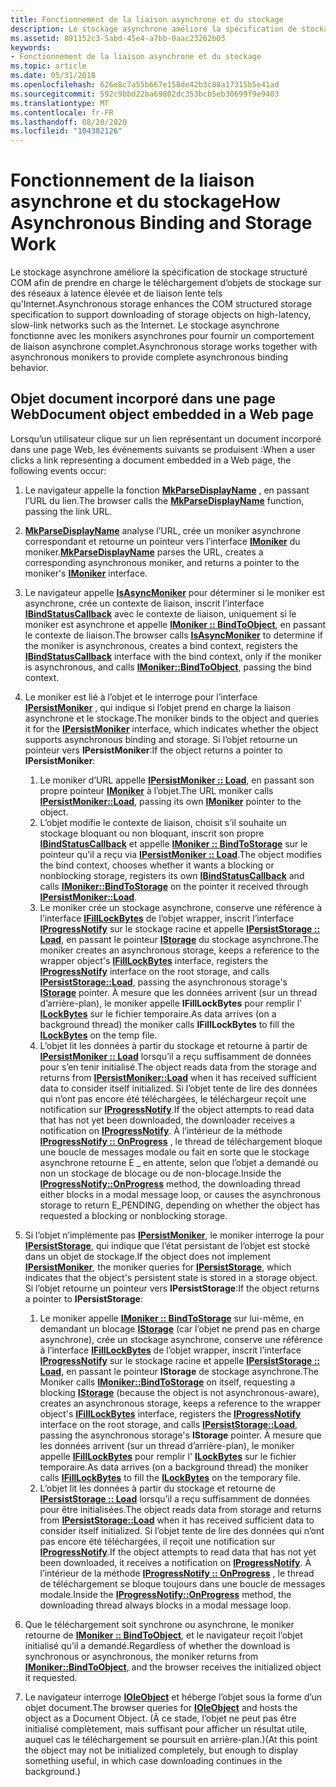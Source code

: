 ```yaml
---
title: Fonctionnement de la liaison asynchrone et du stockage
description: Le stockage asynchrone améliore la spécification de stockage structuré COM afin de prendre en charge le téléchargement d’objets de stockage sur des réseaux à latence élevée et de liaison lente tels qu’Internet.
ms.assetid: 891152c3-5abd-45e4-a7bb-0aac23262b03
keywords:
- Fonctionnement de la liaison asynchrone et du stockage
ms.topic: article
ms.date: 05/31/2018
ms.openlocfilehash: 626e8c7a55b667e158de42b3c88a17315b5e41ad
ms.sourcegitcommit: 592c9bbd22ba69802dc353bcb5eb30699f9e9403
ms.translationtype: MT
ms.contentlocale: fr-FR
ms.lasthandoff: 08/20/2020
ms.locfileid: "104382126"
---
```

# <a name="how-asynchronous-binding-and-storage-work"></a><span data-ttu-id="ab0aa-104">Fonctionnement de la liaison asynchrone et du stockage</span><span class="sxs-lookup"><span data-stu-id="ab0aa-104">How Asynchronous Binding and Storage Work</span></span>

<span data-ttu-id="ab0aa-105">Le stockage asynchrone améliore la spécification de stockage structuré COM afin de prendre en charge le téléchargement d’objets de stockage sur des réseaux à latence élevée et de liaison lente tels qu’Internet.</span><span class="sxs-lookup"><span data-stu-id="ab0aa-105">Asynchronous storage enhances the COM structured storage specification to support downloading of storage objects on high-latency, slow-link networks such as the Internet.</span></span> <span data-ttu-id="ab0aa-106">Le stockage asynchrone fonctionne avec les monikers asynchrones pour fournir un comportement de liaison asynchrone complet.</span><span class="sxs-lookup"><span data-stu-id="ab0aa-106">Asynchronous storage works together with asynchronous monikers to provide complete asynchronous binding behavior.</span></span>

## <a name="document-object-embedded-in-a-web-page"></a><span data-ttu-id="ab0aa-107">Objet document incorporé dans une page Web</span><span class="sxs-lookup"><span data-stu-id="ab0aa-107">Document object embedded in a Web page</span></span>

<span data-ttu-id="ab0aa-108">Lorsqu’un utilisateur clique sur un lien représentant un document incorporé dans une page Web, les événements suivants se produisent :</span><span class="sxs-lookup"><span data-stu-id="ab0aa-108">When a user clicks a link representing a document embedded in a Web page, the following events occur:</span></span>

1.  <span data-ttu-id="ab0aa-109">Le navigateur appelle la fonction [**MkParseDisplayName**](/windows/win32/api/objbase/nf-objbase-mkparsedisplayname) , en passant l’URL du lien.</span><span class="sxs-lookup"><span data-stu-id="ab0aa-109">The browser calls the [**MkParseDisplayName**](/windows/win32/api/objbase/nf-objbase-mkparsedisplayname) function, passing the link URL.</span></span>
2.  <span data-ttu-id="ab0aa-110">[**MkParseDisplayName**](/windows/win32/api/objbase/nf-objbase-mkparsedisplayname) analyse l’URL, crée un moniker asynchrone correspondant et retourne un pointeur vers l’interface [**IMoniker**](/windows/win32/api/objidl/nn-objidl-imoniker) du moniker.</span><span class="sxs-lookup"><span data-stu-id="ab0aa-110">[**MkParseDisplayName**](/windows/win32/api/objbase/nf-objbase-mkparsedisplayname) parses the URL, creates a corresponding asynchronous moniker, and returns a pointer to the moniker's [**IMoniker**](/windows/win32/api/objidl/nn-objidl-imoniker) interface.</span></span>
3.  <span data-ttu-id="ab0aa-111">Le navigateur appelle [**IsAsyncMoniker**](/previous-versions/windows/internet-explorer/ie-developer/platform-apis/ms775110(v=vs.85)) pour déterminer si le moniker est asynchrone, crée un contexte de liaison, inscrit l’interface [**IBindStatusCallback**](/previous-versions/windows/internet-explorer/ie-developer/platform-apis/ms775060(v=vs.85)) avec le contexte de liaison, uniquement si le moniker est asynchrone et appelle [**IMoniker :: BindToObject**](/windows/win32/api/objidl/nf-objidl-imoniker-bindtoobject), en passant le contexte de liaison.</span><span class="sxs-lookup"><span data-stu-id="ab0aa-111">The browser calls [**IsAsyncMoniker**](/previous-versions/windows/internet-explorer/ie-developer/platform-apis/ms775110(v=vs.85)) to determine if the moniker is asynchronous, creates a bind context, registers the [**IBindStatusCallback**](/previous-versions/windows/internet-explorer/ie-developer/platform-apis/ms775060(v=vs.85)) interface with the bind context, only if the moniker is asynchronous, and calls [**IMoniker::BindToObject**](/windows/win32/api/objidl/nf-objidl-imoniker-bindtoobject), passing the bind context.</span></span>
4.  <span data-ttu-id="ab0aa-112">Le moniker est lié à l’objet et le interroge pour l’interface [**IPersistMoniker**](/previous-versions/windows/internet-explorer/ie-developer/platform-apis/ms775042(v=vs.85)) , qui indique si l’objet prend en charge la liaison asynchrone et le stockage.</span><span class="sxs-lookup"><span data-stu-id="ab0aa-112">The moniker binds to the object and queries it for the [**IPersistMoniker**](/previous-versions/windows/internet-explorer/ie-developer/platform-apis/ms775042(v=vs.85)) interface, which indicates whether the object supports asynchronous binding and storage.</span></span> <span data-ttu-id="ab0aa-113">Si l’objet retourne un pointeur vers **IPersistMoniker**:</span><span class="sxs-lookup"><span data-stu-id="ab0aa-113">If the object returns a pointer to **IPersistMoniker**:</span></span>

    1.  <span data-ttu-id="ab0aa-114">Le moniker d’URL appelle [**IPersistMoniker :: Load**](/previous-versions/windows/internet-explorer/ie-developer/platform-apis/ms775044(v=vs.85)), en passant son propre pointeur [**IMoniker**](/windows/win32/api/objidl/nn-objidl-imoniker) à l’objet.</span><span class="sxs-lookup"><span data-stu-id="ab0aa-114">The URL moniker calls [**IPersistMoniker::Load**](/previous-versions/windows/internet-explorer/ie-developer/platform-apis/ms775044(v=vs.85)), passing its own [**IMoniker**](/windows/win32/api/objidl/nn-objidl-imoniker) pointer to the object.</span></span>
    2.  <span data-ttu-id="ab0aa-115">L’objet modifie le contexte de liaison, choisit s’il souhaite un stockage bloquant ou non bloquant, inscrit son propre [**IBindStatusCallback**](/previous-versions/windows/internet-explorer/ie-developer/platform-apis/ms775060(v=vs.85)) et appelle [**IMoniker :: BindToStorage**](/windows/win32/api/objidl/nf-objidl-imoniker-bindtostorage) sur le pointeur qu’il a reçu via [**IPersistMoniker :: Load**](/previous-versions/windows/internet-explorer/ie-developer/platform-apis/ms775044(v=vs.85)).</span><span class="sxs-lookup"><span data-stu-id="ab0aa-115">The object modifies the bind context, chooses whether it wants a blocking or nonblocking storage, registers its own [**IBindStatusCallback**](/previous-versions/windows/internet-explorer/ie-developer/platform-apis/ms775060(v=vs.85)) and calls [**IMoniker::BindToStorage**](/windows/win32/api/objidl/nf-objidl-imoniker-bindtostorage) on the pointer it received through [**IPersistMoniker::Load**](/previous-versions/windows/internet-explorer/ie-developer/platform-apis/ms775044(v=vs.85)).</span></span>
    3.  <span data-ttu-id="ab0aa-116">Le moniker crée un stockage asynchrone, conserve une référence à l’interface [**IFillLockBytes**](/windows/desktop/api/Objidl/nn-objidl-ifilllockbytes) de l’objet wrapper, inscrit l’interface [**IProgressNotify**](/windows/win32/api/objidl/nn-objidl-iprogressnotify) sur le stockage racine et appelle [**IPersistStorage :: Load**](/windows/win32/api/objidl/nf-objidl-ipersiststorage-load), en passant le pointeur [**IStorage**](/windows/desktop/api/Objidl/nn-objidl-istorage) du stockage asynchrone.</span><span class="sxs-lookup"><span data-stu-id="ab0aa-116">The moniker creates an asynchronous storage, keeps a reference to the wrapper object's [**IFillLockBytes**](/windows/desktop/api/Objidl/nn-objidl-ifilllockbytes) interface, registers the [**IProgressNotify**](/windows/win32/api/objidl/nn-objidl-iprogressnotify) interface on the root storage, and calls [**IPersistStorage::Load**](/windows/win32/api/objidl/nf-objidl-ipersiststorage-load), passing the asynchronous storage's [**IStorage**](/windows/desktop/api/Objidl/nn-objidl-istorage) pointer.</span></span> <span data-ttu-id="ab0aa-117">À mesure que les données arrivent (sur un thread d’arrière-plan), le moniker appelle **IFillLockBytes** pour remplir l' [**ILockBytes**](/windows/desktop/api/Objidl/nn-objidl-ilockbytes) sur le fichier temporaire.</span><span class="sxs-lookup"><span data-stu-id="ab0aa-117">As data arrives (on a background thread) the moniker calls **IFillLockBytes** to fill the [**ILockBytes**](/windows/desktop/api/Objidl/nn-objidl-ilockbytes) on the temp file.</span></span>
    4.  <span data-ttu-id="ab0aa-118">L’objet lit les données à partir du stockage et retourne à partir de [**IPersistMoniker :: Load**](/previous-versions/windows/internet-explorer/ie-developer/platform-apis/ms775044(v=vs.85)) lorsqu’il a reçu suffisamment de données pour s’en tenir initialisé.</span><span class="sxs-lookup"><span data-stu-id="ab0aa-118">The object reads data from the storage and returns from [**IPersistMoniker::Load**](/previous-versions/windows/internet-explorer/ie-developer/platform-apis/ms775044(v=vs.85)) when it has received sufficient data to consider itself initialized.</span></span> <span data-ttu-id="ab0aa-119">Si l’objet tente de lire des données qui n’ont pas encore été téléchargées, le téléchargeur reçoit une notification sur [**IProgressNotify**](/windows/win32/api/objidl/nn-objidl-iprogressnotify).</span><span class="sxs-lookup"><span data-stu-id="ab0aa-119">If the object attempts to read data that has not yet been downloaded, the downloader receives a notification on [**IProgressNotify**](/windows/win32/api/objidl/nn-objidl-iprogressnotify).</span></span> <span data-ttu-id="ab0aa-120">À l’intérieur de la méthode [**IProgressNotify :: OnProgress**](/windows/win32/api/objidl/nf-objidl-iprogressnotify-onprogress) , le thread de téléchargement bloque une boucle de messages modale ou fait en sorte que le stockage asynchrone retourne E \_ en attente, selon que l’objet a demandé ou non un stockage de blocage ou de non-blocage.</span><span class="sxs-lookup"><span data-stu-id="ab0aa-120">Inside the [**IProgressNotify::OnProgress**](/windows/win32/api/objidl/nf-objidl-iprogressnotify-onprogress) method, the downloading thread either blocks in a modal message loop, or causes the asynchronous storage to return E\_PENDING, depending on whether the object has requested a blocking or nonblocking storage.</span></span>

5.  <span data-ttu-id="ab0aa-121">Si l’objet n’implémente pas [**IPersistMoniker**](/previous-versions/windows/internet-explorer/ie-developer/platform-apis/ms775042(v=vs.85)), le moniker interroge la pour [**IPersistStorage**](/windows/win32/api/objidl/nn-objidl-ipersiststorage), qui indique que l’état persistant de l’objet est stocké dans un objet de stockage.</span><span class="sxs-lookup"><span data-stu-id="ab0aa-121">If the object does not implement [**IPersistMoniker**](/previous-versions/windows/internet-explorer/ie-developer/platform-apis/ms775042(v=vs.85)), the moniker queries for [**IPersistStorage**](/windows/win32/api/objidl/nn-objidl-ipersiststorage), which indicates that the object's persistent state is stored in a storage object.</span></span> <span data-ttu-id="ab0aa-122">Si l’objet retourne un pointeur vers **IPersistStorage**:</span><span class="sxs-lookup"><span data-stu-id="ab0aa-122">If the object returns a pointer to **IPersistStorage**:</span></span>

    1.  <span data-ttu-id="ab0aa-123">Le moniker appelle [**IMoniker :: BindToStorage**](/windows/win32/api/objidl/nf-objidl-imoniker-bindtostorage) sur lui-même, en demandant un blocage [**IStorage**](/windows/desktop/api/Objidl/nn-objidl-istorage) (car l’objet ne prend pas en charge asynchrone), crée un stockage asynchrone, conserve une référence à l’interface [**IFillLockBytes**](/windows/desktop/api/Objidl/nn-objidl-ifilllockbytes) de l’objet wrapper, inscrit l’interface [**IProgressNotify**](/windows/win32/api/objidl/nn-objidl-iprogressnotify) sur le stockage racine et appelle [**IPersistStorage :: Load**](/windows/win32/api/objidl/nf-objidl-ipersiststorage-load), en passant le pointeur **IStorage** de stockage asynchrone.</span><span class="sxs-lookup"><span data-stu-id="ab0aa-123">The Moniker calls [**IMoniker::BindToStorage**](/windows/win32/api/objidl/nf-objidl-imoniker-bindtostorage) on itself, requesting a blocking [**IStorage**](/windows/desktop/api/Objidl/nn-objidl-istorage) (because the object is not asynchronous-aware), creates an asynchronous storage, keeps a reference to the wrapper object's [**IFillLockBytes**](/windows/desktop/api/Objidl/nn-objidl-ifilllockbytes) interface, registers the [**IProgressNotify**](/windows/win32/api/objidl/nn-objidl-iprogressnotify) interface on the root storage, and calls [**IPersistStorage::Load**](/windows/win32/api/objidl/nf-objidl-ipersiststorage-load), passing the asynchronous storage's **IStorage** pointer.</span></span> <span data-ttu-id="ab0aa-124">À mesure que les données arrivent (sur un thread d’arrière-plan), le moniker appelle [**IFillLockBytes**](/windows/desktop/api/Objidl/nn-objidl-ifilllockbytes) pour remplir l' [**ILockBytes**](/windows/desktop/api/Objidl/nn-objidl-ilockbytes) sur le fichier temporaire.</span><span class="sxs-lookup"><span data-stu-id="ab0aa-124">As data arrives (on a background thread) the moniker calls [**IFillLockBytes**](/windows/desktop/api/Objidl/nn-objidl-ifilllockbytes) to fill the [**ILockBytes**](/windows/desktop/api/Objidl/nn-objidl-ilockbytes) on the temporary file.</span></span>
    2.  <span data-ttu-id="ab0aa-125">L’objet lit les données à partir du stockage et retourne de [**IPersistStorage :: Load**](/windows/win32/api/objidl/nf-objidl-ipersiststorage-load) lorsqu’il a reçu suffisamment de données pour être initialisées.</span><span class="sxs-lookup"><span data-stu-id="ab0aa-125">The object reads data from storage and returns from [**IPersistStorage::Load**](/windows/win32/api/objidl/nf-objidl-ipersiststorage-load) when it has received sufficient data to consider itself initialized.</span></span> <span data-ttu-id="ab0aa-126">Si l’objet tente de lire des données qui n’ont pas encore été téléchargées, il reçoit une notification sur [**IProgressNotify**](/windows/win32/api/objidl/nn-objidl-iprogressnotify).</span><span class="sxs-lookup"><span data-stu-id="ab0aa-126">If the object attempts to read data that has not yet been downloaded, it receives a notification on [**IProgressNotify**](/windows/win32/api/objidl/nn-objidl-iprogressnotify).</span></span> <span data-ttu-id="ab0aa-127">À l’intérieur de la méthode [**IProgressNotify :: OnProgress**](/windows/win32/api/objidl/nf-objidl-iprogressnotify-onprogress) , le thread de téléchargement se bloque toujours dans une boucle de messages modale.</span><span class="sxs-lookup"><span data-stu-id="ab0aa-127">Inside the [**IProgressNotify::OnProgress**](/windows/win32/api/objidl/nf-objidl-iprogressnotify-onprogress) method, the downloading thread always blocks in a modal message loop.</span></span>

6.  <span data-ttu-id="ab0aa-128">Que le téléchargement soit synchrone ou asynchrone, le moniker retourne de [**IMoniker :: BindToObject**](/windows/win32/api/objidl/nf-objidl-imoniker-bindtoobject), et le navigateur reçoit l’objet initialisé qu’il a demandé.</span><span class="sxs-lookup"><span data-stu-id="ab0aa-128">Regardless of whether the download is synchronous or asynchronous, the moniker returns from [**IMoniker::BindToObject**](/windows/win32/api/objidl/nf-objidl-imoniker-bindtoobject), and the browser receives the initialized object it requested.</span></span>
7.  <span data-ttu-id="ab0aa-129">Le navigateur interroge [**IOleObject**](/windows/win32/api/oleidl/nn-oleidl-ioleobject) et héberge l’objet sous la forme d’un objet document.</span><span class="sxs-lookup"><span data-stu-id="ab0aa-129">The browser queries for [**IOleObject**](/windows/win32/api/oleidl/nn-oleidl-ioleobject) and hosts the object as a Document Object.</span></span> <span data-ttu-id="ab0aa-130">(À ce stade, l’objet ne peut pas être initialisé complètement, mais suffisant pour afficher un résultat utile, auquel cas le téléchargement se poursuit en arrière-plan.)</span><span class="sxs-lookup"><span data-stu-id="ab0aa-130">(At this point the object may not be initialized completely, but enough to display something useful, in which case downloading continues in the background.)</span></span>

 

 